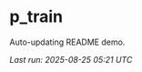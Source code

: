# p_train

Auto-updating README demo.

<!--START_SECTION:status-->
_Last run: 2025-08-25 05:21 UTC_
<!--END_SECTION:status-->

























































































































